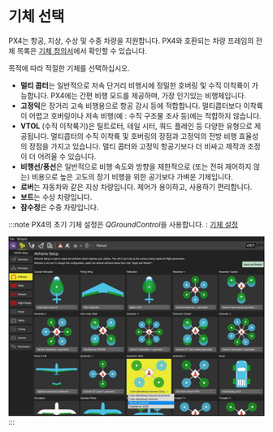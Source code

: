 # 기체 선택

PX4는 항공, 지상, 수상 및 수중 차량을 지원합니다. PX4와 호환되는 차량 프레임의 전체 목록은 [기체 정의서](../airframes/airframe_reference.md)에서 확인할 수 있습니다.

목적에 따라 적절한 기체를 선택하십시오.

- **멀티 콥터**는 일반적으로 저속 단거리 비행시에 정밀한 호버링 및 수직 이착륙이 가능합니다. PX4에는 간편 비행 모드를 제공하며, 가장 인기있는 비행체입니다.
- **고정익**은 장거리 고속 비행용으로 항공 감시 등에 적합합니다. 멀티콥터보다 이착륙이 어렵고 호버링이나 저속 비행(예 : 수직 구조물 조사 등)에는 적합하지 않습니다.
- **VTOL** (수직 이착륙기)은 틸트로터, 테일 시터, 쿼드 플레인 등 다양한 유형으로 제공됩니다. 멀티콥터의 수직 이착륙 및 호버링의 장점과 고정익의 전방 비행 효율성의 장점을 가지고 있습니다. 멀티 콥터와 고정익 항공기보다 더 비싸고 제작과 조정이 더 어려울 수 있습니다.
- **비행선/풍선**은 일반적으로 비행 속도와 방향을 제한적으로 (또는 전혀 제어하지 않는) 비용으로 높은 고도의 장기 비행을 위한 공기보다 가벼운 기체입니다.
- **로버**는 자동차와 같은 지상 차량입니다. 제어가 용이하고, 사용하기 편리합니다.
- **보트**는 수상 차량입니다.
- **잠수정**은 수중 차량입니다.

:::note PX4의 초기 기체 설정은 *QGroundControl*을 사용합니다. : [기체 설정](../config/airframe.md)

![프레임 선택 ](../../assets/qgc/setup/airframe/airframe_px4.jpg)
:::